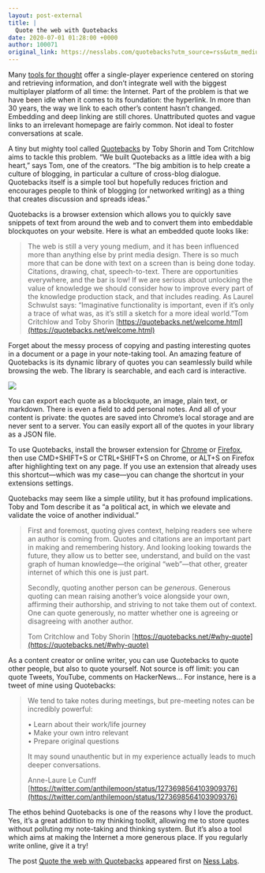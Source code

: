 ```yaml
---
layout: post-external
title: |
  Quote the web with Quotebacks
date: 2020-07-01 01:28:00 +0000
author: 100071
original_link: https://nesslabs.com/quotebacks?utm_source=rss&utm_medium=rss&utm_campaign=quotebacks
---
```


Many [tools for thought](https://nesslabs.com/topic/tools) offer a single-player experience centered on storing and retrieving information, and don’t integrate well with the biggest multiplayer platform of all time: the Internet. Part of the problem is that we have been idle when it comes to its foundation: the hyperlink. In more than 30 years, the way we link to each other’s content hasn’t changed. Embedding and deep linking are still chores. Unattributed quotes and vague links to an irrelevant homepage are fairly common. Not ideal to foster conversations at scale.

A tiny but mighty tool called [Quotebacks](https://quotebacks.net/) by Toby Shorin and Tom Critchlow aims to tackle this problem. “We built Quotebacks as a little idea with a big heart,” says Tom, one of the creators. “The big ambition is to help create a culture of blogging, in particular a culture of cross-blog dialogue. Quotebacks itself is a simple tool but hopefully reduces friction and encourages people to think of blogging (or networked writing) as a thing that creates discussion and spreads ideas.”

Quotebacks is a browser extension which allows you to quickly save snippets of text from around the web and to convert them into embeddable blockquotes on your website. Here is what an embedded quote looks like:

> The web is still a very young medium, and it has been influenced more than anything else by print media design. There is so much more that can be done with text on a screen than is being done today. Citations, drawing, chat, speech-to-text. There are opportunities everywhere, and the bar is low! If we are serious about unlocking the value of knowledge we should consider how to improve every part of the knowledge production stack, and that includes reading. As Laurel Schwulst says: “Imaginative functionality is important, even if it’s only a trace of what was, as it’s still a sketch for a more ideal world.”Tom Critchlow and Toby Shorin [https://quotebacks.net/welcome.html](https://quotebacks.net/welcome.html)

Forget about the messy process of copying and pasting interesting quotes in a document or a page in your note-taking tool. An amazing feature of Quotebacks is its dynamic library of quotes you can seamlessly build while browsing the web. The library is searchable, and each card is interactive. 

![](https://nesslabs.com/wp-content/uploads/2020/07/quotebacks-screenshot-1024x431.png)

You can export each quote as a blockquote, an image, plain text, or markdown. There is even a field to add personal notes. And all of your content is private: the quotes are saved into Chrome’s local storage and are never sent to a server. You can easily export all of the quotes in your library as a JSON file.

To use Quotebacks, install the browser extension for [Chrome](https://chrome.google.com/webstore/detail/quotebacks-quote-the-web/makakhdegdcmmbbhepafcghpdkbemach) or [Firefox](https://addons.mozilla.org/en-US/firefox/addon/quotebacks-quote-the-web/), then use CMD+SHIFT+S or CTRL+SHIFT+S on Chrome, or ALT+S on Firefox after highlighting text on any page. If you use an extension that already uses this shortcut—which was my case—you can change the shortcut in your extensions settings.

Quotebacks may seem like a simple utility, but it has profound implications. Toby and Tom describe it as “a political act, in which we elevate and validate the voice of another individual.”

> First and foremost, quoting gives context, helping readers see where an author is coming from. Quotes and citations are an important part in making and remembering history. And looking looking towards the future, they allow us to better see, understand, and build on the vast graph of human knowledge—the original “web”—that other, greater internet of which this one is just part.
> 
> Secondly, quoting another person can be _generous_. Generous quoting can mean raising another’s voice alongside your own, affirming their authorship, and striving to not take them out of context. One can quote generously, no matter whether one is agreeing or disagreeing with another author.
> 
> Tom Critchlow and Toby Shorin [https://quotebacks.net/#why-quote](https://quotebacks.net/#why-quote)

As a content creator or online writer, you can use Quotebacks to quote other people, but also to quote yourself. Not source is off limit: you can quote Tweets, YouTube, comments on HackerNews… For instance, here is a tweet of mine using Quotebacks:

> We tend to take notes during meetings, but pre-meeting notes can be incredibly powerful:
> 
> • Learn about their work/life journey  
> • Make your own intro relevant  
> • Prepare original questions
> 
> It may sound unauthentic but in my experience actually leads to much deeper conversations.
> 
> Anne-Laure Le Cunff [https://twitter.com/anthilemoon/status/1273698564103909376](https://twitter.com/anthilemoon/status/1273698564103909376)

The ethos behind Quotebacks is one of the reasons why I love the product. Yes, it’s a great addition to my thinking toolkit, allowing me to store quotes without polluting my note-taking and thinking system. But it’s also a tool which aims at making the Internet a more generous place. If you regularly write online, give it a try!

The post [Quote the web with Quotebacks](https://nesslabs.com/quotebacks) appeared first on [Ness Labs](https://nesslabs.com).
